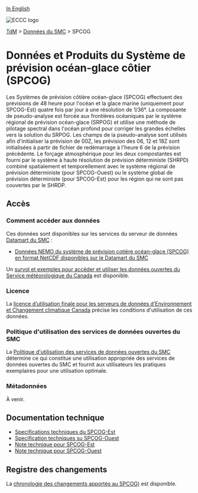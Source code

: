 [In English](readme_ciops_en.md)

![ECCC logo](../../img_eccc-logo.png)

[TdM](../../readme_fr.md) > [Données du SMC](../readme_fr.md) > SPCOG

# Données et Produits du Système de prévision océan-glace côtier (SPCOG)

Les Systèmes de prévision côtière océan-glace (SPCOG) effectuent des prévisions de 48 heure pour l'océan et la glace marine (uniquement pour SPCOG-Est) quatre fois par jour à une résolution de 1/36°. La composante de pseudo-analyse est forcée aux frontières océaniques par le système régional de prévision océan-glace (SRPOG) et utilise une méthode de pilotage spectral dans l'océan profond pour corriger les grandes échelles vers la solution du SRPOG. Les champs de la pseudo-analyse sont utilisés afin d'initialiser la prévision de 00Z, les prévision des 06, 12 et 18Z sont initialisées à partir de fichier de redémarrage à l'heure 6 de la prévision précédente. Le forçage atmosphérique pour les deux compostantes est fourni par le système à haute résolution de prévision déterministe (SHRPD) combiné spatialement et temporellement avec le système régional de prévision déterministe (pour SPCOG-Ouest) ou le système global de prévision déterministe (pour SPCOG-Est) pour les région qui ne sont pas couvertes par le SHRDP.    

## Accès

### Comment accéder aux données

Ces données sont disponibles sur les services du serveur de données [Datamart du SMC](../../msc-datamart/readme_fr.md)  :

* [Données NEMO du système de prévision cotière océan-glace (SPCOG) en format NetCDF disponibles sur le Datamart du SMC](readme_spcog-datamart_fr.md)

Un [survol et exemples pour accéder et utiliser les données ouvertes du Service météorologique du Canada](../../usage/readme_fr.md) est disponible.

### Licence

La [licence d’utilisation finale pour les serveurs de données d’Environnement et Changement climatique Canada](../../licence/readme_fr.md) précise les conditions d'utilisation de ces données.

### Politique d'utilisation des services de données ouvertes du SMC

La [Politique d'utilisation des services de données ouvertes du SMC](../../usage-policy/readme_fr.md) détermine ce qui constitue une utilisation appropriée des services de données ouvertes du SMC et fournit aux utilisateurs les pratiques exemplaires pour une utilisation optimale.

### Métadonnées

À venir.

## Documentation technique

* [Specifications techniques du SPCOG-Est](https://collaboration.cmc.ec.gc.ca/cmc/CMOI/product_guide/docs/tech_specifications/tech_specifications_CIOPS-EAST_f.pdf)
* [Specification techniques su SPCOG-Ouest](https://collaboration.cmc.ec.gc.ca/cmc/CMOI/product_guide/docs/tech_specifications/tech_specifications_CIOPS-WEST_f.pdf)
* [Note technique pour SPCOG-Est](https://collaboration.cmc.ec.gc.ca/cmc/CMOI/product_guide/docs/tech_notes/technote_ciops-east_f.pdf)
* [Note technique pour SPCOG-Ouest](https://collaboration.cmc.ec.gc.ca/cmc/CMOI/product_guide/docs/tech_notes/technote_ciops-west_f.pdf)

## Registre des changements 

La [chronologie des changements apportés au SPCOG)](changelog_ciops_fr.md) est disponible.

